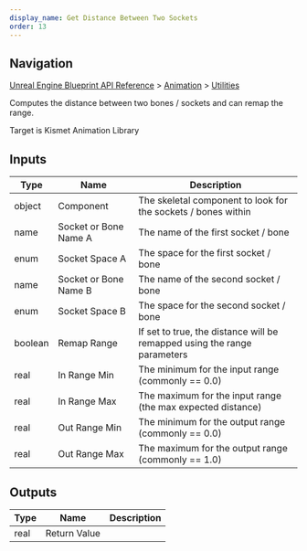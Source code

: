 ```yaml
---
display_name: Get Distance Between Two Sockets
order: 13
---
```

## Navigation

[Unreal Engine Blueprint API Reference](https://dev.epicgames.com/documentation/en-us/unreal-engine/BlueprintAPI) > [Animation](https://dev.epicgames.com/documentation/en-us/unreal-engine/BlueprintAPI/Animation) > [Utilities](https://dev.epicgames.com/documentation/en-us/unreal-engine/BlueprintAPI/Animation/Utilities)

Computes the distance between two bones / sockets and can remap the range.

Target is Kismet Animation Library

## Inputs

| Type | Name | Description |
| --- | --- | --- |
| object | Component | The skeletal component to look for the sockets / bones within |
| name | Socket or Bone Name A | The name of the first socket / bone |
| enum | Socket Space A | The space for the first socket / bone |
| name | Socket or Bone Name B | The name of the second socket / bone |
| enum | Socket Space B | The space for the second socket / bone |
| boolean | Remap Range | If set to true, the distance will be remapped using the range parameters |
| real | In Range Min | The minimum for the input range (commonly == 0.0) |
| real | In Range Max | The maximum for the input range (the max expected distance) |
| real | Out Range Min | The minimum for the output range (commonly == 0.0) |
| real | Out Range Max | The maximum for the output range (commonly == 1.0) |

## Outputs

| Type | Name | Description |
| --- | --- | --- |
| real | Return Value |  |
